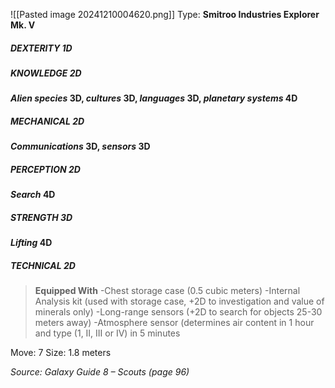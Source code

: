 ![[Pasted image 20241210004620.png]]
Type: **Smitroo Industries Explorer Mk. V**
##### DEXTERITY 1D
##### KNOWLEDGE 2D
***Alien species* 3D, *cultures* 3D, *languages* 3D, *planetary systems* 4D**
##### MECHANICAL 2D
***Communications* 3D, *sensors* 3D**
##### PERCEPTION 2D
***Search* 4D**
##### STRENGTH 3D
***Lifting* 4D**
##### TECHNICAL 2D

> **Equipped With**
> -Chest storage case (0.5 cubic meters)
> -Internal Analysis kit (used with storage case, +2D to investigation and value of minerals only)
> -Long-range sensors (+2D to search for objects 25-30 meters away)
> -Atmosphere sensor (determines air content in 1 hour and type (1, II, III or IV) in 5 minutes

Move: 7
Size: 1.8 meters

*Source: Galaxy Guide 8 – Scouts (page 96)*
